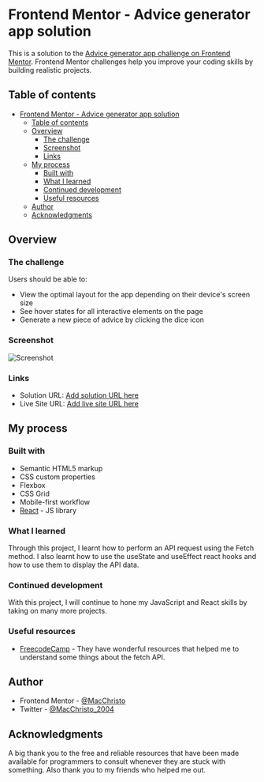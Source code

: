 # Frontend Mentor - Advice generator app solution

This is a solution to the [Advice generator app challenge on Frontend Mentor](https://www.frontendmentor.io/challenges/advice-generator-app-QdUG-13db). Frontend Mentor challenges help you improve your coding skills by building realistic projects.

## Table of contents

- [Frontend Mentor - Advice generator app solution](#frontend-mentor---advice-generator-app-solution)
  - [Table of contents](#table-of-contents)
  - [Overview](#overview)
    - [The challenge](#the-challenge)
    - [Screenshot](#screenshot)
    - [Links](#links)
  - [My process](#my-process)
    - [Built with](#built-with)
    - [What I learned](#what-i-learned)
    - [Continued development](#continued-development)
    - [Useful resources](#useful-resources)
  - [Author](#author)
  - [Acknowledgments](#acknowledgments)

## Overview

### The challenge

Users should be able to:

- View the optimal layout for the app depending on their device's screen size
- See hover states for all interactive elements on the page
- Generate a new piece of advice by clicking the dice icon

### Screenshot

![Screenshot]('public\images\advice.png')

### Links

- Solution URL: [Add solution URL here](https://your-solution-url.com)
- Live Site URL: [Add live site URL here](https://your-live-site-url.com)

## My process

### Built with

- Semantic HTML5 markup
- CSS custom properties
- Flexbox
- CSS Grid
- Mobile-first workflow
- [React](https://reactjs.org/) - JS library

### What I learned

Through this project, I learnt how to perform an API request using the Fetch method. I also learnt how to use the useState and useEffect react hooks and how to use them to display the API data.

### Continued development

With this project, I will continue to hone my JavaScript and React skills by taking on many more projects.

### Useful resources

- [FreecodeCamp](https://www.freecodecamp.org) - They have wonderful resources that helped me to understand some things about the fetch API.

## Author

- Frontend Mentor - [@MacChristo](https://www.frontendmentor.io/profile/MacChristo)
- Twitter - [@MacChristo_2004](https://www.twitter.com/macchristo_2004)

## Acknowledgments

A big thank you to the free and reliable resources that have been made available for programmers to consult whenever they are stuck with something. Also thank you to my friends who helped me out.
